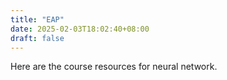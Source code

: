 ```yaml
---
title: "EAP"
date: 2025-02-03T18:02:40+08:00
draft: false
---
```


Here are the course resources for neural network.

